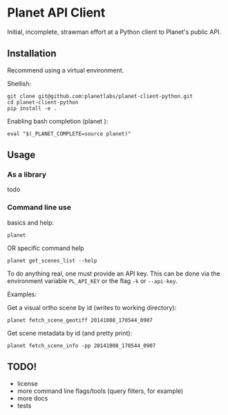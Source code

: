 Planet API Client
=================

Initial, incomplete, strawman effort at a Python client to Planet's public API.

Installation
------------

Recommend using a virtual environment.

Shellish:

    git clone git@github.com:planetlabs/planet-client-python.git
    cd planet-client-python
    pip install -e .

Enabling bash completion (planet <tab> <tab>):

    eval "$(_PLANET_COMPLETE=source planet)"

Usage
-----

### As a library ###

todo

### Command line use ###

basics and help:

    planet

OR specific command help

    planet get_scenes_list --help

To do anything real, one must provide an API key. This can be done via the environment variable `PL_API_KEY` or the flag `-k` or `--api-key`.

Examples:

Get a visual ortho scene by id (writes to working directory):

    planet fetch_scene_geotiff 20141008_170544_0907
    
Get scene metadata by id (and pretty print):

    planet fetch_scene_info -pp 20141008_170544_0907

TODO!
-----

* license
* more command line flags/tools (query filters, for example)
* more docs
* tests
